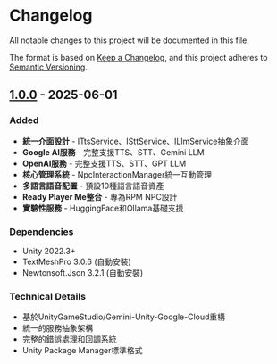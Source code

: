 # Changelog
All notable changes to this project will be documented in this file.

The format is based on [Keep a Changelog](https://keepachangelog.com/en/1.0.0/),
and this project adheres to [Semantic Versioning](https://semver.org/spec/v2.0.0.html).

## [1.0.0] - 2025-06-01

### Added
- **統一介面設計** - ITtsService、ISttService、ILlmService抽象介面
- **Google AI服務** - 完整支援TTS、STT、Gemini LLM
- **OpenAI服務** - 完整支援TTS、STT、GPT LLM  
- **核心管理系統** - NpcInteractionManager統一互動管理
- **多語言語音配置** - 預設10種語言語音資產
- **Ready Player Me整合** - 專為RPM NPC設計
- **實驗性服務** - HuggingFace和Ollama基礎支援

### Dependencies
- Unity 2022.3+
- TextMeshPro 3.0.6 (自動安裝)
- Newtonsoft.Json 3.2.1 (自動安裝)

### Technical Details
- 基於UnityGameStudio/Gemini-Unity-Google-Cloud重構
- 統一的服務抽象架構
- 完整的錯誤處理和回調系統
- Unity Package Manager標準格式

[1.0.0]: https://github.com/dodo13114arch/Unity-LLM-Driven-NPC-Package/releases/tag/v1.0.0 